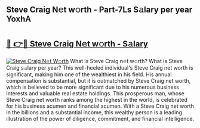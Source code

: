 ## Steve Craig N𝚎t w𝚘rth - Part-7Ls S𝚊lary per year YoxhA

# <h2><a href="http://gc574y.nevu.top/?p=Steve+Craig">🔗 👉🔴 Steve Craig N𝚎t w𝚘rth - S𝚊lary</a></h2>

[![Steve Craig N𝚎t W𝚘rth](https://i.imgur.com/Oavwk0R.jpeg)](http://gc574y.nevu.top/?p=Steve+Craig)
What is Steve Craig n𝚎t w𝚘rth? What is Steve Craig s𝚊lary per year?
This well-heeled individual's Steve Craig net worth is significant, making him one of the wealthiest in his field. His annual compensation is substantial, but it is outmatched by Steve Craig net worth, which is believed to be more significant due to his numerous business interests and valuable real estate holdings. This prosperous man, whose Steve Craig net worth ranks among the highest in the world, is celebrated for his business acumen and financial acumen. With a Steve Craig net worth in the billions and a substantial income, this wealthy person is a leading illustration of the power of diligence, commitment, and financial intelligence.
